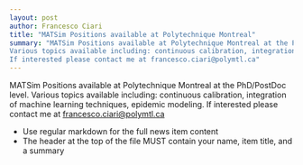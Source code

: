 ```yaml
---
layout: post
author: Francesco Ciari
title: "MATSim Positions available at Polytechnique Montreal"
summary: "MATSim Positions available at Polytechnique Montreal at the PhD/PostDoc level.
Various topics available including: continuous calibration, integration of machine learning techniques, epidemic modeling.
If interested please contact me at francesco.ciari@polymtl.ca"
---
```


MATSim Positions available at Polytechnique Montreal at the PhD/PostDoc level.
Various topics available including: continuous calibration, integration of machine learning techniques, epidemic modeling.
If interested please contact me at francesco.ciari@polymtl.ca
- Use regular markdown for the full news item content
- The header at the top of the file MUST contain your name, item title, and a summary
